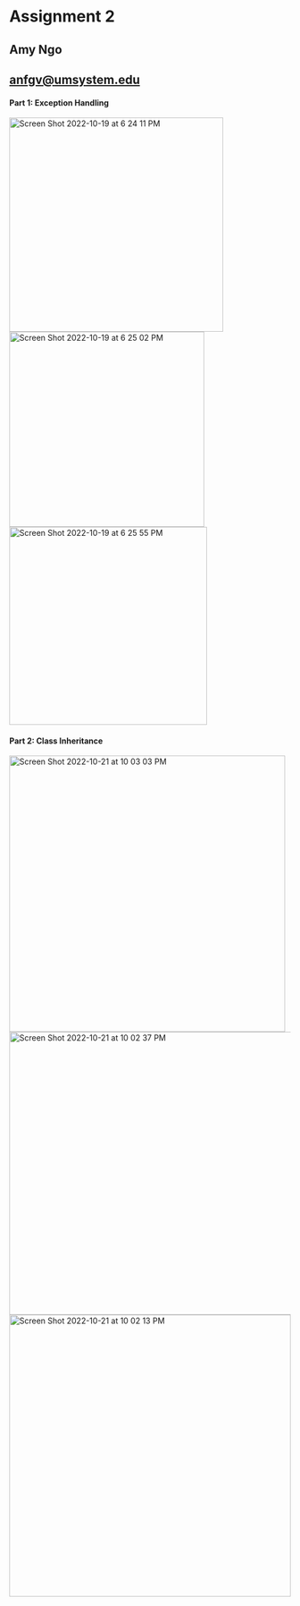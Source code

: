# Assignment 2
## Amy Ngo
## anfgv@umsystem.edu

#### Part 1: Exception Handling

<img width="383" alt="Screen Shot 2022-10-19 at 6 24 11 PM" src="https://user-images.githubusercontent.com/90883456/196823024-3d19ccb5-dad7-497b-aea8-6232b61cab80.png"> <img width="349" alt="Screen Shot 2022-10-19 at 6 25 02 PM" src="https://user-images.githubusercontent.com/90883456/196823040-ea921005-6200-4d49-a3ea-d3a8752e57b5.png"> <img width="354" alt="Screen Shot 2022-10-19 at 6 25 55 PM" src="https://user-images.githubusercontent.com/90883456/196823047-a0470241-7a53-42b4-a7b1-32025f606541.png">

#### Part 2: Class Inheritance
<img width="494" alt="Screen Shot 2022-10-21 at 10 03 03 PM" src="https://user-images.githubusercontent.com/90883456/197316278-82116a7e-b79e-4eb5-b2ce-8ac0b406d5ac.png"><img width="506" alt="Screen Shot 2022-10-21 at 10 02 37 PM" src="https://user-images.githubusercontent.com/90883456/197316281-0371fb4d-8fe7-4cf7-8586-c7d5f99a9e80.png"><img width="504" alt="Screen Shot 2022-10-21 at 10 02 13 PM" src="https://user-images.githubusercontent.com/90883456/197316285-caa1c685-1964-4291-8263-0c89e4c3153a.png">





